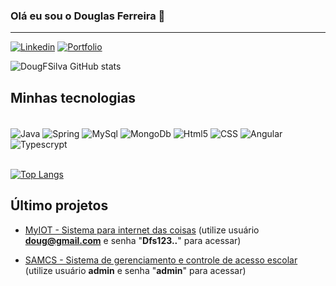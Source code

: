 ### Olá eu sou o Douglas Ferreira 👋
---
[![Linkedin](https://img.shields.io/badge/LinkedIn-0077B5?style=for-the-badge&logo=linkedin&logoColor=white)](https://www.linkedin.com/in/douglas-ferreira-da-silva-bba88623a/)
[![Portfolio](https://img.shields.io/badge/website-000000?style=for-the-badge&logo=About.me&logoColor=white)](https://dougfsilva.github.io/portfolio/#/portfolio)

![DougFSilva GitHub stats](https://github-readme-stats.vercel.app/api?username=dougfsilva&show_icons=true&theme=merko)

## Minhas tecnologias

<div style="display: inline-block"></br>
<img align="center" alt="Java" src="https://img.shields.io/badge/Java-ED8B00?style=for-the-badge&logo=java&logoColor=white"/>

<img align="center" alt="Spring" src="https://img.shields.io/badge/Spring-6DB33F?style=for-the-badge&logo=spring&logoColor=white"/>

<img align="center" alt="MySql" src="https://img.shields.io/badge/MySQL-00000F?style=for-the-badge&logo=mysql&logoColor=white"/>
<img align="center" alt="MongoDb" src="https://img.shields.io/badge/MongoDB-4EA94B?style=for-the-badge&logo=mongodb&logoColor=white"/>
<img align="center" alt="Html5" src="https://img.shields.io/badge/HTML5-E34F26?style=for-the-badge&logo=html5&logoColor=white"/>
<img align="center" alt="CSS" src="https://img.shields.io/badge/CSS-239120?&style=for-the-badge&logo=css3&logoColor=white"/>
<img align="center" alt="Angular" src="https://img.shields.io/badge/Angular-DD0031?style=for-the-badge&logo=angular&logoColor=white "/>
<img align="center" alt="Typescrypt" src="https://img.shields.io/badge/TypeScript-007ACC?style=for-the-badge&logo=typescript&logoColor=white"/>
</div> <br/><br/>


[![Top Langs](https://github-readme-stats.vercel.app/api/top-langs/?username=dougfsilva&layout=compact)]()


## Último projetos

- [MyIOT - Sistema para internet das coisas](http://191.101.235.137/myiot/#/login) (utilize usuário **doug@gmail.com** e senha "**Dfs123..**" para acessar)

- [SAMCS - Sistema de gerenciamento e controle de acesso escolar](https://dougfsilva.github.io/WPSAMCS/#/login) (utilize usuário **admin** e senha "**admin**" para acessar)
